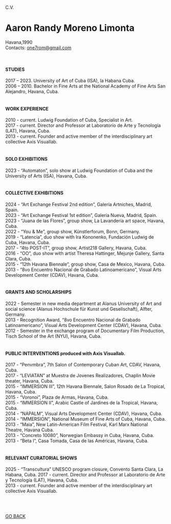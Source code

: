 C.V.  
# Aaron Randy Moreno Limonta 
Havana,1990  
Contacts: one7rom@gmail.com

<br>


#### STUDIES 
2017 – 2023. University of Art of Cuba (ISA), la Habana Cuba.  
2006 – 2010. Bachelor in Fine Arts at the National Academy of Fine Arts San Alejandro, Havana, Cuba.   
<br>

#### WORK EXPERIENCE 
2010 - current. Ludwig Foundation of Cuba, Specialist in Art.  
2017 - current. Director and Professor at Laboratorio de Arte y Tecnología (LAT), Havana, Cuba.  
2013 - current. Founder and active member of the interdisciplinary art collective Axis Visuallab.   
<br>

#### SOLO EXHIBITIONS 
2023 - “Automaton”, solo show at Ludwig Foundation of Cuba and the University of Arts (ISA), Havana, Cuba.  
<br>

#### COLLECTIVE EXHIBITIONS   
2024 - “Art Exchange Festival 2nd edition”, Galería Artniches, Madrid, Spain.   
2023 - “Art Exchange Festival 1st edition”, Galería Nueva, Madrid, Spain.   
2023 - “Juana de las Flores”, group show, La Lavandería art space, Havana, Cuba.  
2022 - “You & Me”, group show, Künstlerforum, Bonn, Germany.  
2019 - “Latencia”, duo show with Ira Kononenko, Fundación Ludwig de Cuba, Havana, Cuba.  
2017 - “4to POST-IT”, group show, Artist218 Gallery, Havana, Cuba.  
2016 - “OO”, duo show with artist Theresa Hattinger, Mejunje Gallery, Santa Clara, Cuba.  
2015 - “12th Havana Biennale”, group show, Casa de Mexico, Havana, Cuba.   
2013 - “8vo Encuentro Nacional de Grabado Latinoamericano”, Visual Arts Development Center (CDAV), Havana, Cuba.  
<br>

#### GRANTS AND SCHOLARSHIPS  
2022 - Semester in new media department at Alanus University of Art and social science (Alanus Hochschule für Kunst und Gesellschaft), Alfter, Germany.   
2013 - Recognition Award, “8vo Encuentro Nacional de Grabado Latinoamericano”, Visual Arts Development Center (CDAV), Havana, Cuba.   
2012 - Semester in the exchange program of Documentary Film Production, Tisch School of the Art (NYU), Havana, Cuba.   
<br>

#### PUBLIC INTERVENTIONS produced with Axis Visuallab.  
2017 - “Penvmbra”, 7th Salon of Contemporary Cuban Art, CDAV, Havana, Cuba.  
2017 - “LEVIATAN” at Muestra de Jovenes Realizadores, Chaplin Movie theater, Havana, Cuba.  
2015 - “IMMERSION III”, 12th Havana Biennale, Salon Rosado de La Tropical, Havana, Cuba.  
2015 - “Voronoi”, Plaza de Armas, Havana, Cuba.   
2015 - “IMMERSION II”, Arabic Castle of Jardines de la Tropical, Havana, Cuba.   
2014 - “NAPALM”, Visual Arts Development Center (CDAV), Havana, Cuba.  
2014 - “IMMERSION”, National Museum of Fine Arts of Cuba, Havana, Cuba.   
2013 - “Maia”, New Latin-American Film Festival, Karl Marx National Theatre, Havana Cuba.   
2013 - “Concreto 10080”, Norwegian Embassy in Cuba, Havana, Cuba.   
2013 - “Beta I”, Casa Tomada, Casa de las Américas, Havana, Cuba.   
<br>

#### RELEVANT CURATORIAL SHOWS
2025 - “Transcultura” UNESCO program closure, Convento Santa Clara, La Habana, Cuba.
2017 - current. Director and Professor at Laboratorio de Arte y Tecnología (LAT), Havana, Cuba.  
2013 - current. Founder and active member of the interdisciplinary art collective Axis Visuallab.   

<br>
<br>


[GO BACK](https://aaronrmoreno.github.io/ABOUT)

